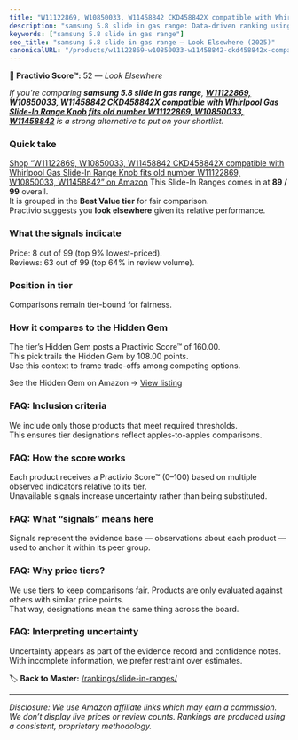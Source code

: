 ```yaml
---
title: "W11122869, W10850033, W11458842 CKD458842X compatible with Whirlpool Gas Slide-In Range Knob fits old number W11122869, W10850033, W11458842"
description: "samsung 5.8 slide in gas range: Data-driven ranking using the Practivio Score™. Positioned by quality, value, demand, findability, momentum."
keywords: ["samsung 5.8 slide in gas range"]
seo_title: "samsung 5.8 slide in gas range — Look Elsewhere (2025)"
canonicalURL: "/products/w11122869-w10850033-w11458842-ckd458842x-compatible-with-whirlpool-gas-slide-in-range-knob-fits-old-number-w11122869-w10850033-w11458842-B0FDL95N2L/"
---
```


**🚫 Practivio Score™:** 52 — _Look Elsewhere_


*If you're comparing **samsung 5.8 slide in gas range**, **[W11122869, W10850033, W11458842 CKD458842X compatible with Whirlpool Gas Slide-In Range Knob fits old number W11122869, W10850033, W11458842](https://www.amazon.com/dp/B0FDL95N2L?tag=practivio-20)** is a strong alternative to put on your shortlist.*
### Quick take
[Shop “W11122869, W10850033, W11458842 CKD458842X compatible with Whirlpool Gas Slide-In Range Knob fits old number W11122869, W10850033, W11458842” on Amazon](https://www.amazon.com/dp/B0FDL95N2L?tag=practivio-20)
This Slide-In Ranges comes in at **89 / 99** overall.  
It is grouped in the **Best Value tier** for fair comparison.  
Practivio suggests you **look elsewhere** given its relative performance.

### What the signals indicate
Price: 8 out of 99 (top 9% lowest-priced).  
Reviews: 63 out of 99 (top 64% in review volume).  

### Position in tier
Comparisons remain tier-bound for fairness.

### How it compares to the Hidden Gem
The tier’s Hidden Gem posts a Practivio Score™ of 160.00.  
This pick trails the Hidden Gem by 108.00 points.  
Use this context to frame trade-offs among competing options.  

See the Hidden Gem on Amazon → [View listing](https://www.amazon.com/dp/B07PYMSR7K?tag=practivio-20)

### FAQ: Inclusion criteria
We include only those products that meet required thresholds.  
This ensures tier designations reflect apples-to-apples comparisons.

### FAQ: How the score works
Each product receives a Practivio Score™ (0–100) based on multiple observed indicators relative to its tier.  
Unavailable signals increase uncertainty rather than being substituted.

### FAQ: What “signals” means here
Signals represent the evidence base — observations about each product — used to anchor it within its peer group.

### FAQ: Why price tiers?
We use tiers to keep comparisons fair. Products are only evaluated against others with similar price points.  
That way, designations mean the same thing across the board.

### FAQ: Interpreting uncertainty
Uncertainty appears as part of the evidence record and confidence notes.  
With incomplete information, we prefer restraint over estimates.


🏷️ **Back to Master:** [/rankings/slide-in-ranges/](/rankings/slide-in-ranges/)

---
_Disclosure: We use Amazon affiliate links which may earn a commission. We don’t display live prices or review counts. Rankings are produced using a consistent, proprietary methodology._
